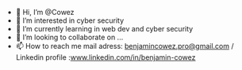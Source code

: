 - 👋 Hi, I’m @Cowez
- 👀 I’m interested in cyber security
- 🌱 I’m currently learning in web dev and cyber security
- 💞️ I’m looking to collaborate on ...
- 📫 How to reach me mail adress: benjamincowez.pro@gmail.com / Linkedin profile :www.linkedin.com/in/benjamin-cowez


<!---
Cowez/Cowez is a ✨ special ✨ repository because its `README.md` (this file) appears on your GitHub profile.
You can click the Preview link to take a look at your changes.
--->
